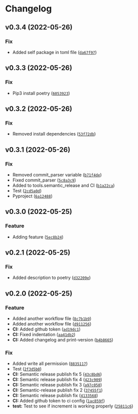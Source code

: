 # Changelog

<!--next-version-placeholder-->

## v0.3.4 (2022-05-26)
### Fix
* Added self package in toml file ([`da67f97`](https://github.com/PhillipTodorov/ArtStation_DS_Project/commit/da67f970a96efd74d76965447225e6ce15b3ba22))

## v0.3.3 (2022-05-26)
### Fix
* Pip3 install poetry ([`6053923`](https://github.com/PhillipTodorov/ArtStation_DS_Project/commit/60539233748fb04d99685d879a09647c914e02e6))

## v0.3.2 (2022-05-26)
### Fix
* Removed install dependencies ([`53f72db`](https://github.com/PhillipTodorov/ArtStation_DS_Project/commit/53f72dbf0d14c6017c6b0aae39ffdbaa9f2344c7))

## v0.3.1 (2022-05-26)
### Fix
* Removed commit_parser variable ([`b71f4de`](https://github.com/PhillipTodorov/ArtStation_DS_Project/commit/b71f4de61075df7bd815bcb7b48b920e91e046d0))
* Fixed commit_parser ([`5c8a3c9`](https://github.com/PhillipTodorov/ArtStation_DS_Project/commit/5c8a3c9069e2697f7f4b9851c3ea4957e70dbcf5))
* Added to tools.semantic_release and CI ([`b1a22ca`](https://github.com/PhillipTodorov/ArtStation_DS_Project/commit/b1a22ca935ab07c9d6585e579ec487e515010c61))
* Test ([`2cd5a0d`](https://github.com/PhillipTodorov/ArtStation_DS_Project/commit/2cd5a0d9473a2c707d422095e6b86cd7e3b69a01))
* Pyproject ([`6a12488`](https://github.com/PhillipTodorov/ArtStation_DS_Project/commit/6a12488fb50d9ec9977f593544b81061a4efb6cf))

## v0.3.0 (2022-05-25)
### Feature
* Adding feature ([`5ec8b24`](https://github.com/PhillipTodorov/ArtStation_DS_Project/commit/5ec8b24a143858c4d6042bc2147701fd2573335e))

## v0.2.1 (2022-05-25)
### Fix
* Added description to poetry ([`d32209e`](https://github.com/PhillipTodorov/ArtStation_DS_Project/commit/d32209ec4c6cd0baba59d97a0cecaa573e27f94d))

## v0.2.0 (2022-05-25)
### Feature
* Added another workflow file ([`8c7b1b9`](https://github.com/PhillipTodorov/ArtStation_DS_Project/commit/8c7b1b912367b0ecb5be0269828b9e597ca9affd))
* Added another workflow file ([`d911256`](https://github.com/PhillipTodorov/ArtStation_DS_Project/commit/d91125645a8c3bd4710dfbb99cfad2e7792a4692))
* **CI:** Added github token ([`ad19dc1`](https://github.com/PhillipTodorov/ArtStation_DS_Project/commit/ad19dc180d966261fe9d8de65ea43e84f0b38572))
* **CI:** Fixed indentation ([`aa41db2`](https://github.com/PhillipTodorov/ArtStation_DS_Project/commit/aa41db2af591e2c9ac6dfdfb251c838224919ff4))
* **CI:** Added changelog and print-version ([`b4b8665`](https://github.com/PhillipTodorov/ArtStation_DS_Project/commit/b4b8665caf5e2256034e6e4390bbf5a0395e372a))

### Fix
* Added write all permission ([`8835117`](https://github.com/PhillipTodorov/ArtStation_DS_Project/commit/8835117b20df18439494ebcee196c82bb9ba1404))
* Test ([`2f3d5b0`](https://github.com/PhillipTodorov/ArtStation_DS_Project/commit/2f3d5b0c4b9a15053f457c4d5f3499ca40ef0aac))
* **CI:** Semantic release publish fix 5 ([`43c8bd6`](https://github.com/PhillipTodorov/ArtStation_DS_Project/commit/43c8bd63b138e4a69cc2e2ec1091fa7c3affeac7))
* **CI:** Semantic release publish fix 4 ([`423c909`](https://github.com/PhillipTodorov/ArtStation_DS_Project/commit/423c909719f42f498654bb7346456ae2bb5050a2))
* **CI:** Semantic release publish fix 3 ([`a97c050`](https://github.com/PhillipTodorov/ArtStation_DS_Project/commit/a97c05019fec78b433edbd1da44cc976c291ecc9))
* **CI:** Semantic-release publish fix 2 ([`37455f1`](https://github.com/PhillipTodorov/ArtStation_DS_Project/commit/37455f19659f4427f5022d4c8d7599602af47e3b))
* **CI:** Semantic release publish fix ([`4133568`](https://github.com/PhillipTodorov/ArtStation_DS_Project/commit/4133568975c81bd5051fe403c51a4b710d85971f))
* **CI:** Added github token to ci config ([`1ac859f`](https://github.com/PhillipTodorov/ArtStation_DS_Project/commit/1ac859fb74d6955fcaeef770cb021d52539729a1))
* **test:** Test to see if increment is working properly ([`25811c6`](https://github.com/PhillipTodorov/ArtStation_DS_Project/commit/25811c6f013e49123e9d644fbd72deb4fbf3078e))
